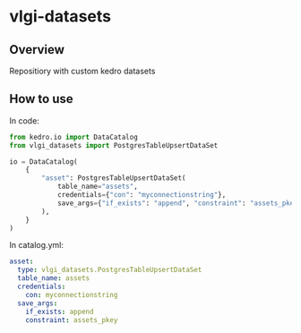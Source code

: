 # vlgi-datasets

## Overview

Repositiory with custom kedro datasets

## How to use

In code:
```python
from kedro.io import DataCatalog
from vlgi_datasets import PostgresTableUpsertDataSet

io = DataCatalog(
    {
        "asset": PostgresTableUpsertDataSet(
            table_name="assets",
            credentials={"con": "myconnectionstring"},
            save_args={"if_exists": "append", "constraint": "assets_pkey"},
        ),
    }
)
```

In catalog.yml:
```yaml
asset:
  type: vlgi_datasets.PostgresTableUpsertDataSet
  table_name: assets
  credentials:
    con: myconnectionstring
  save_args:
    if_exists: append
    constraint: assets_pkey
```
